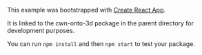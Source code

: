 This example was bootstrapped with [Create React App](https://github.com/facebook/create-react-app).

It is linked to the cwn-onto-3d package in the parent directory for development purposes.

You can run `npm install` and then `npm start` to test your package.
